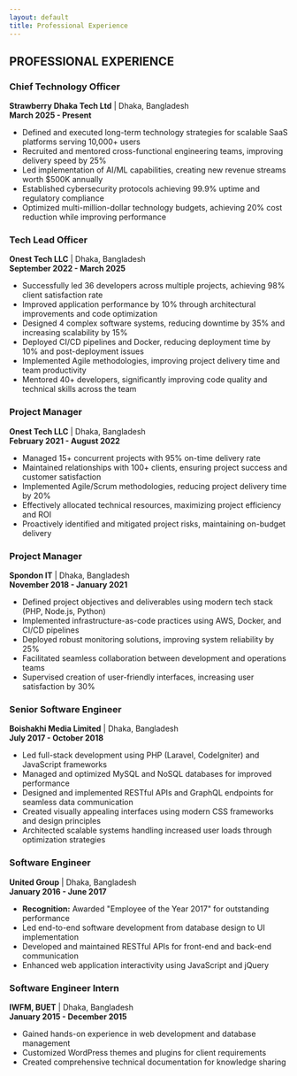 ```yaml
---
layout: default
title: Professional Experience
---
```


## PROFESSIONAL EXPERIENCE

### Chief Technology Officer
**Strawberry Dhaka Tech Ltd** | Dhaka, Bangladesh  
**March 2025 - Present**

- Defined and executed long-term technology strategies for scalable SaaS platforms serving 10,000+ users
- Recruited and mentored cross-functional engineering teams, improving delivery speed by 25%
- Led implementation of AI/ML capabilities, creating new revenue streams worth $500K annually
- Established cybersecurity protocols achieving 99.9% uptime and regulatory compliance
- Optimized multi-million-dollar technology budgets, achieving 20% cost reduction while improving performance

### Tech Lead Officer
**Onest Tech LLC** | Dhaka, Bangladesh  
**September 2022 - March 2025**

- Successfully led 36 developers across multiple projects, achieving 98% client satisfaction rate
- Improved application performance by 10% through architectural improvements and code optimization
- Designed 4 complex software systems, reducing downtime by 35% and increasing scalability by 15%
- Deployed CI/CD pipelines and Docker, reducing deployment time by 10% and post-deployment issues
- Implemented Agile methodologies, improving project delivery time and team productivity
- Mentored 40+ developers, significantly improving code quality and technical skills across the team

### Project Manager
**Onest Tech LLC** | Dhaka, Bangladesh  
**February 2021 - August 2022**

- Managed 15+ concurrent projects with 95% on-time delivery rate
- Maintained relationships with 100+ clients, ensuring project success and customer satisfaction
- Implemented Agile/Scrum methodologies, reducing project delivery time by 20%
- Effectively allocated technical resources, maximizing project efficiency and ROI
- Proactively identified and mitigated project risks, maintaining on-budget delivery

### Project Manager
**Spondon IT** | Dhaka, Bangladesh  
**November 2018 - January 2021**

- Defined project objectives and deliverables using modern tech stack (PHP, Node.js, Python)
- Implemented infrastructure-as-code practices using AWS, Docker, and CI/CD pipelines
- Deployed robust monitoring solutions, improving system reliability by 25%
- Facilitated seamless collaboration between development and operations teams
- Supervised creation of user-friendly interfaces, increasing user satisfaction by 30%

### Senior Software Engineer
**Boishakhi Media Limited** | Dhaka, Bangladesh  
**July 2017 - October 2018**

- Led full-stack development using PHP (Laravel, CodeIgniter) and JavaScript frameworks
- Managed and optimized MySQL and NoSQL databases for improved performance
- Designed and implemented RESTful APIs and GraphQL endpoints for seamless data communication
- Created visually appealing interfaces using modern CSS frameworks and design principles
- Architected scalable systems handling increased user loads through optimization strategies

### Software Engineer
**United Group** | Dhaka, Bangladesh  
**January 2016 - June 2017**

- **Recognition:** Awarded "Employee of the Year 2017" for outstanding performance
- Led end-to-end software development from database design to UI implementation
- Developed and maintained RESTful APIs for front-end and back-end communication
- Enhanced web application interactivity using JavaScript and jQuery

### Software Engineer Intern
**IWFM, BUET** | Dhaka, Bangladesh  
**January 2015 - December 2015**

- Gained hands-on experience in web development and database management
- Customized WordPress themes and plugins for client requirements
- Created comprehensive technical documentation for knowledge sharing
